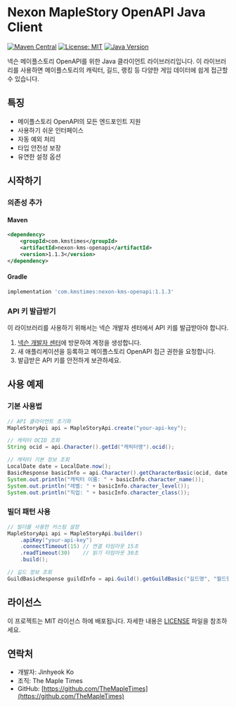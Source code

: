 # Nexon MapleStory OpenAPI Java Client

[![Maven Central](https://img.shields.io/maven-central/v/com.kmstimes/nexon-kms-openapi.svg)](https://search.maven.org/artifact/com.kmstimes/nexon-kms-openapi)
[![License: MIT](https://img.shields.io/badge/License-MIT-yellow.svg)](https://opensource.org/licenses/MIT)
[![Java Version](https://img.shields.io/badge/Java-17%2B-blue)](https://www.oracle.com/java/technologies/javase/jdk17-archive-downloads.html)

넥슨 메이플스토리 OpenAPI를 위한 Java 클라이언트 라이브러리입니다. 이 라이브러리를 사용하면 메이플스토리의 캐릭터, 길드, 랭킹 등 다양한 게임 데이터에 쉽게 접근할 수 있습니다.

## 특징

- 메이플스토리 OpenAPI의 모든 엔드포인트 지원
- 사용하기 쉬운 인터페이스
- 자동 예외 처리
- 타입 안전성 보장
- 유연한 설정 옵션

## 시작하기

### 의존성 추가

#### Maven

```xml
<dependency>
    <groupId>com.kmstimes</groupId>
    <artifactId>nexon-kms-openapi</artifactId>
    <version>1.1.3</version>
</dependency>
```

#### Gradle

```groovy
implementation 'com.kmstimes:nexon-kms-openapi:1.1.3'
```

### API 키 발급받기

이 라이브러리를 사용하기 위해서는 넥슨 개발자 센터에서 API 키를 발급받아야 합니다.
1. [넥슨 개발자 센터](https://openapi.nexon.com/)에 방문하여 계정을 생성합니다.
2. 새 애플리케이션을 등록하고 메이플스토리 OpenAPI 접근 권한을 요청합니다.
3. 발급받은 API 키를 안전하게 보관하세요.

## 사용 예제

### 기본 사용법

```java
// API 클라이언트 초기화
MapleStoryApi api = MapleStoryApi.create("your-api-key");

// 캐릭터 OCID 조회
String ocid = api.Character().getId("캐릭터명").ocid();

// 캐릭터 기본 정보 조회
LocalDate date = LocalDate.now();
BasicResponse basicInfo = api.Character().getCharacterBasic(ocid, date);
System.out.println("캐릭터 이름: " + basicInfo.character_name());
System.out.println("레벨: " + basicInfo.character_level());
System.out.println("직업: " + basicInfo.character_class());
```

### 빌더 패턴 사용

```java
// 빌더를 사용한 커스텀 설정
MapleStoryApi api = MapleStoryApi.builder()
    .apiKey("your-api-key")
    .connectTimeout(15) // 연결 타임아웃 15초
    .readTimeout(30)    // 읽기 타임아웃 30초
    .build();

// 길드 정보 조회
GuildBasicResponse guildInfo = api.Guild().getGuildBasic("길드명", "월드명", LocalDate.now());
```

## 라이선스

이 프로젝트는 MIT 라이선스 하에 배포됩니다. 자세한 내용은 [LICENSE](LICENSE) 파일을 참조하세요.

## 연락처

- 개발자: Jinhyeok Ko
- 조직: The Maple Times
- GitHub: [https://github.com/TheMapleTimes](https://github.com/TheMapleTimes)